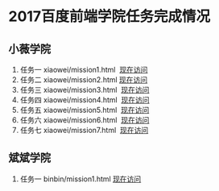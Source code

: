 
# 2017百度前端学院任务完成情况
小薇学院
---------------
1. 任务一 xiaowei/mission1.html  [现在访问](https://a294465800.github.io/baidu-mission/xiaowei/mission1.html)
2. 任务二 xiaowei/mission2.html  [现在访问](https://a294465800.github.io/baidu-mission/xiaowei/mission2.html)
3. 任务三 xiaowei/mission3.html  [现在访问](https://a294465800.github.io/baidu-mission/xiaowei/mission3.html)
4. 任务四 xiaowei/mission4.html  [现在访问](https://a294465800.github.io/baidu-mission/xiaowei/mission4.html)
5. 任务五 xiaowei/mission5.html  [现在访问](https://a294465800.github.io/baidu-mission/xiaowei/mission5.html)
6. 任务六 xiaowei/mission6.html  [现在访问](https://a294465800.github.io/baidu-mission/xiaowei/mission6.html)
7. 任务七 xiaowei/mission7.html  [现在访问](https://a294465800.github.io/baidu-mission/xiaowei/mission7.html)

斌斌学院
-----------
1. 任务一 binbin/mission1.html [现在访问](https://a294465800.github.io/baidu-mission/binbin/mission1.html)

